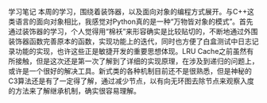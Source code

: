 学习笔记
本周的学习，围绕着装饰器，以及面向对象的编程方式展开。与C++这类语言的面向对象相比，我感觉对Python真的是一种“万物皆对象的模式”。首先通过装饰器的学习，个人觉得用“棉袄”来形容确实是比较贴切的，不断地通过外围装饰器函数完善原本的函数，实现功能上的迭代，同时也方便了白盒测试中日志记录功能的实现，也许这些正是敏捷开发的重要思想体现。LRU Cache之前虽然有所接触，但是这次还是第一次了解到了详细的实现原理，在涉及到递归的问题上，或许是一个很好的解决工具。新式类的各种机制目前还不是很熟悉，但是神秘的C3算法还是有了一定得了解，通过减少节点，以有向无环图去除节点来观察入度的方法来了解继承机制，确实很容易理解。
